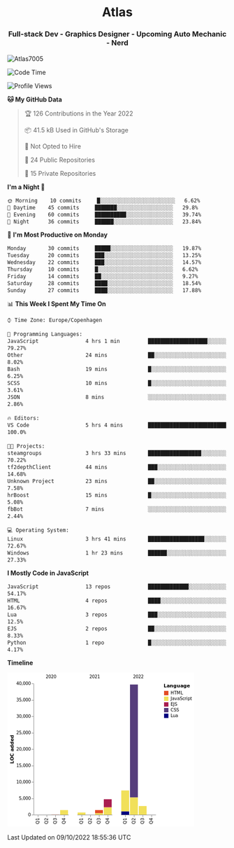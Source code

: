 <h1 align="center">Atlas</h1>
<h3 align="center">Full-stack Dev - Graphics Designer - Upcoming Auto Mechanic - Nerd</h3>

<p><img align="center" src="https://github-readme-stats.vercel.app/api/top-langs?username=Atlas7005&show_icons=true&locale=en&layout=compact" alt="Atlas7005" /></p>

<!--START_SECTION:waka-->
![Code Time](http://img.shields.io/badge/Code%20Time-696%20hrs%2026%20mins-blue)

![Profile Views](http://img.shields.io/badge/Profile%20Views-2-blue)

**🐱 My GitHub Data** 

> 🏆 126 Contributions in the Year 2022
 > 
> 📦 41.5 kB Used in GitHub's Storage 
 > 
> 🚫 Not Opted to Hire
 > 
> 📜 24 Public Repositories 
 > 
> 🔑 15 Private Repositories  
 > 
**I'm a Night 🦉** 

```text
🌞 Morning    10 commits     █░░░░░░░░░░░░░░░░░░░░░░░░   6.62% 
🌆 Daytime    45 commits     ███████░░░░░░░░░░░░░░░░░░   29.8% 
🌃 Evening    60 commits     ██████████░░░░░░░░░░░░░░░   39.74% 
🌙 Night      36 commits     ██████░░░░░░░░░░░░░░░░░░░   23.84%

```
📅 **I'm Most Productive on Monday** 

```text
Monday       30 commits     █████░░░░░░░░░░░░░░░░░░░░   19.87% 
Tuesday      20 commits     ███░░░░░░░░░░░░░░░░░░░░░░   13.25% 
Wednesday    22 commits     ███░░░░░░░░░░░░░░░░░░░░░░   14.57% 
Thursday     10 commits     █░░░░░░░░░░░░░░░░░░░░░░░░   6.62% 
Friday       14 commits     ██░░░░░░░░░░░░░░░░░░░░░░░   9.27% 
Saturday     28 commits     ████░░░░░░░░░░░░░░░░░░░░░   18.54% 
Sunday       27 commits     ████░░░░░░░░░░░░░░░░░░░░░   17.88%

```


📊 **This Week I Spent My Time On** 

```text
⌚︎ Time Zone: Europe/Copenhagen

💬 Programming Languages: 
JavaScript               4 hrs 1 min         ███████████████████░░░░░░   79.27% 
Other                    24 mins             ██░░░░░░░░░░░░░░░░░░░░░░░   8.02% 
Bash                     19 mins             █░░░░░░░░░░░░░░░░░░░░░░░░   6.25% 
SCSS                     10 mins             █░░░░░░░░░░░░░░░░░░░░░░░░   3.61% 
JSON                     8 mins              ░░░░░░░░░░░░░░░░░░░░░░░░░   2.86%

🔥 Editors: 
VS Code                  5 hrs 4 mins        █████████████████████████   100.0%

🐱‍💻 Projects: 
steamgroups              3 hrs 33 mins       █████████████████░░░░░░░░   70.22% 
tf2depthClient           44 mins             ███░░░░░░░░░░░░░░░░░░░░░░   14.68% 
Unknown Project          23 mins             ██░░░░░░░░░░░░░░░░░░░░░░░   7.58% 
hrBoost                  15 mins             █░░░░░░░░░░░░░░░░░░░░░░░░   5.08% 
fbBot                    7 mins              ░░░░░░░░░░░░░░░░░░░░░░░░░   2.44%

💻 Operating System: 
Linux                    3 hrs 41 mins       ██████████████████░░░░░░░   72.67% 
Windows                  1 hr 23 mins        ██████░░░░░░░░░░░░░░░░░░░   27.33%

```

**I Mostly Code in JavaScript** 

```text
JavaScript               13 repos            █████████████░░░░░░░░░░░░   54.17% 
HTML                     4 repos             ████░░░░░░░░░░░░░░░░░░░░░   16.67% 
Lua                      3 repos             ███░░░░░░░░░░░░░░░░░░░░░░   12.5% 
EJS                      2 repos             ██░░░░░░░░░░░░░░░░░░░░░░░   8.33% 
Python                   1 repo              █░░░░░░░░░░░░░░░░░░░░░░░░   4.17%

```


**Timeline**

![Chart not found](https://raw.githubusercontent.com/Atlas7005/Atlas7005/master/charts/bar_graph.png) 


 Last Updated on 09/10/2022 18:55:36 UTC
<!--END_SECTION:waka-->
